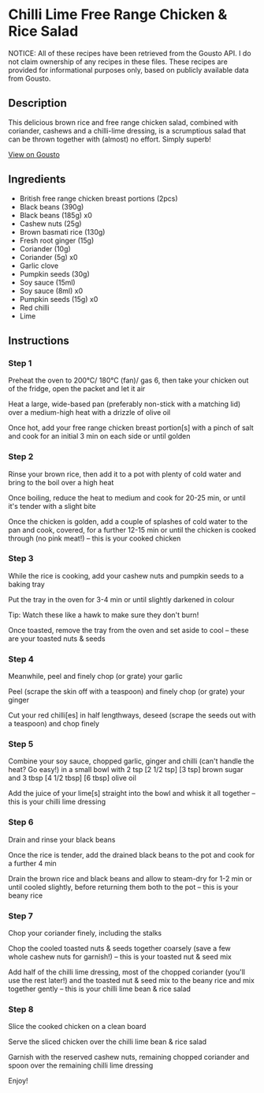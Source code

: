 # Chilli Lime Free Range Chicken & Rice Salad

NOTICE: All of these recipes have been retrieved from the Gousto API. I do not claim ownership of any recipes in these files. These recipes are provided for informational purposes only, based on publicly available data from Gousto.

## Description

This delicious brown rice and free range chicken salad, combined with coriander, cashews and a chilli-lime dressing, is a scrumptious salad that can be thrown together with (almost) no effort. Simply superb! 

[View on Gousto](https://www.gousto.co.uk/recipes/cookbook/chilli-lime-free-range-chicken-rice-salad)

## Ingredients

- British free range chicken breast portions (2pcs)
- Black beans (390g)
- Black beans (185g) x0
- Cashew nuts (25g)
- Brown basmati rice (130g)
- Fresh root ginger (15g)
- Coriander (10g)
- Coriander (5g) x0
- Garlic clove
- Pumpkin seeds (30g)
- Soy sauce (15ml)
- Soy sauce (8ml) x0
- Pumpkin seeds (15g) x0
- Red chilli
- Lime

## Instructions


### Step 1

Preheat the oven to 200°C/ 180°C (fan)/ gas 6, then take your chicken out of the fridge, open the packet and let it air

Heat a large, wide-based pan (preferably non-stick with a matching lid) over a medium-high heat with a drizzle of olive oil

Once hot, add your free range chicken breast portion[s] with a pinch of salt and cook for an initial 3 min on each side or until golden


### Step 2

Rinse your brown rice, then add it to a pot with plenty of cold water and bring to the boil over a high heat

Once boiling, reduce the heat to medium and cook for 20-25 min, or until it's tender with a slight bite

Once the chicken is golden, add a couple of splashes of cold water to the pan and cook, covered, for a further 12-15 min or until the chicken is cooked through (no pink meat!) – this is your cooked chicken


### Step 3

While the rice is cooking, add your cashew nuts and pumpkin seeds to a baking tray

Put the tray in the oven for 3-4 min or until slightly darkened in colour

Tip: Watch these like a hawk to make sure they don't burn!

Once toasted, remove the tray from the oven and set aside to cool – these are your toasted nuts & seeds


### Step 4

Meanwhile, peel and finely chop (or grate) your garlic

Peel (scrape the skin off with a teaspoon) and finely chop (or grate) your ginger

Cut your red chilli[es]<span class="text-danger"> </span>in half lengthways, deseed (scrape the seeds out with a teaspoon) and chop finely


### Step 5

Combine your soy sauce, chopped garlic, ginger and chilli (can't handle the heat? Go easy!) in a small bowl with 2 tsp <span class="text-purple">[2 1/2 tsp]</span> <span class="text-danger">[3 tsp]</span> brown sugar and 3 tbsp <span class="text-purple">[4 1/2 tbsp]</span> <span class="text-danger">[6 tbsp] </span>olive oil

Add the juice of your lime[s]<span class="text-danger"> </span>straight into the bowl and whisk it all together – this is your chilli lime dressing


### Step 6

Drain and rinse your black beans

Once the rice is tender, add the drained black beans to the pot and cook for a further 4 min

Drain the brown rice and black beans and allow to steam-dry for 1-2 min or until cooled slightly, before returning them both to the pot – this is your beany rice


### Step 7

Chop your coriander finely, including the stalks

Chop the cooled toasted nuts & seeds together coarsely (save a few whole cashew nuts for garnish!) – this is your toasted nut & seed mix

Add half of the chilli lime dressing, most of the chopped coriander (you'll use the rest later!) and the toasted nut & seed mix to the beany rice and mix together gently – this is your chilli lime bean & rice salad

### Step 8

Slice the cooked chicken on a clean board

Serve the sliced chicken over the chilli lime bean & rice salad

Garnish with the reserved cashew nuts, remaining chopped coriander and spoon over the remaining chilli lime dressing

Enjoy!


